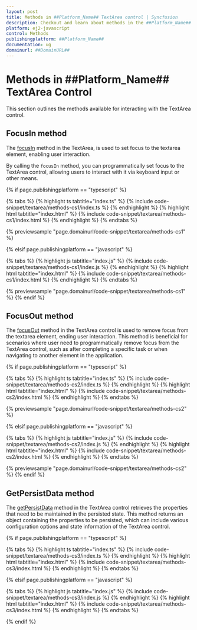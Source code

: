 ```yaml
---
layout: post
title: Methods in ##Platform_Name## TextArea control | Syncfusion
description: Checkout and learn about methods in the ##Platform_Name## TextArea control of Syncfusion Essential JS 2 and more.
platform: ej2-javascript
control: Methods 
publishingplatform: ##Platform_Name##
documentation: ug
domainurl: ##DomainURL##
---
```


# Methods in ##Platform_Name## TextArea Control

This section outlines the methods available for interacting with the TextArea control.

## FocusIn method

The [focusIn](../api/textarea/#focusIn) method in the TextArea, is used to set focus to the textarea element, enabling user interaction.

By calling the `focusIn` method, you can programmatically set focus to the TextArea control, allowing users to interact with it via keyboard input or other means.

{% if page.publishingplatform == "typescript" %}

{% tabs %}
{% highlight ts tabtitle="index.ts" %}
{% include code-snippet/textarea/methods-cs1/index.ts %}
{% endhighlight %}
{% highlight html tabtitle="index.html" %}
{% include code-snippet/textarea/methods-cs1/index.html %}
{% endhighlight %}
{% endtabs %}

{% previewsample "page.domainurl/code-snippet/textarea/methods-cs1" %}

{% elsif page.publishingplatform == "javascript" %}

{% tabs %}
{% highlight js tabtitle="index.js" %}
{% include code-snippet/textarea/methods-cs1/index.js %}
{% endhighlight %}
{% highlight html tabtitle="index.html" %}
{% include code-snippet/textarea/methods-cs1/index.html %}
{% endhighlight %}
{% endtabs %}
          
{% previewsample "page.domainurl/code-snippet/textarea/methods-cs1" %}
{% endif %}

## FocusOut method

The [focusOut](../api/textarea/#focusOut) method in the TextArea control is used to remove focus from the textarea element, ending user interaction.
This method is beneficial for scenarios where user need to programmatically remove focus from the TextArea control, such as after completing a specific task or when navigating to another element in the application.

{% if page.publishingplatform == "typescript" %}

{% tabs %}
{% highlight ts tabtitle="index.ts" %}
{% include code-snippet/textarea/methods-cs2/index.ts %}
{% endhighlight %}
{% highlight html tabtitle="index.html" %}
{% include code-snippet/textarea/methods-cs2/index.html %}
{% endhighlight %}
{% endtabs %}

{% previewsample "page.domainurl/code-snippet/textarea/methods-cs2" %}

{% elsif page.publishingplatform == "javascript" %}

{% tabs %}
{% highlight js tabtitle="index.js" %}
{% include code-snippet/textarea/methods-cs2/index.js %}
{% endhighlight %}
{% highlight html tabtitle="index.html" %}
{% include code-snippet/textarea/methods-cs2/index.html %}
{% endhighlight %}
{% endtabs %}
          
{% previewsample "page.domainurl/code-snippet/textarea/methods-cs2" %}
{% endif %}

## GetPersistData method

The [getPersistData](../api/textarea/#getPersistData) method in the TextArea control retrieves the properties that need to be maintained in the persisted state.
This method returns an object containing the properties to be persisted, which can include various configuration options and state information of the TextArea control. 

{% if page.publishingplatform == "typescript" %}

{% tabs %}
{% highlight ts tabtitle="index.ts" %}
{% include code-snippet/textarea/methods-cs3/index.ts %}
{% endhighlight %}
{% highlight html tabtitle="index.html" %}
{% include code-snippet/textarea/methods-cs3/index.html %}
{% endhighlight %}
{% endtabs %}

{% elsif page.publishingplatform == "javascript" %}

{% tabs %}
{% highlight js tabtitle="index.js" %}
{% include code-snippet/textarea/methods-cs3/index.js %}
{% endhighlight %}
{% highlight html tabtitle="index.html" %}
{% include code-snippet/textarea/methods-cs3/index.html %}
{% endhighlight %}
{% endtabs %}

{% endif %}
